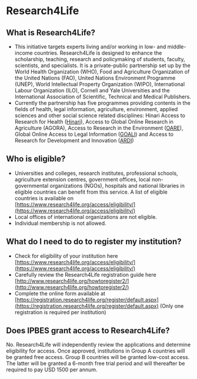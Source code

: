 # Research4Life

## What is Research4Life?

* This initiative targets experts living and/or working in low- and middle-income countries. Research4Life is designed to enhance the scholarship, teaching, research and policymaking of students, faculty, scientists, and specialists. It is a private-public partnership set up by the World Health Organization \(WHO\), Food and Agriculture Organization of the United Nations \(FAO\), United Nations Environment Programme \(UNEP\), World Intellectual Property Organization \(WIPO\), International Labour Organization \(ILO\), Cornell and Yale Universities and the International Association of Scientific, Technical and Medical Publishers.
* Currently the partnership has five programmes providing contents in the fields of health, legal information, agriculture, environment, applied sciences and other social science related disciplines: Hinari Access to Research for Health \([Hinari](http://extranet.who.int/hinari/en/partners.php)\), Access to Global Online Research in Agriculture \(AGORA\), Access to Research in the Environment \([OARE](http://oare.research4life.org/content/en/partners.php)\), Global Online Access to Legal Information \([GOALI](http://goali.ilo.org/content/en/partners.php)\) and Access to Research for Development and Innovation \([ARDI](https://www.wipo.int/ardi/en/partners.html)\)

## Who is eligible?

* Universities and colleges, research institutes, professional schools, agriculture extension centres, government offices, local non-governmental organizations \(NGOs\), hospitals and national libraries in eligible countries can benefit from this service. A list of eligible countries is available on [https://www.research4life.org/access/eligibility/](https://www.research4life.org/access/eligibility/)
* Local offices of international organizations are not eligible. 
* Individual membership is not allowed. 

## What do I need to do to register my institution?

* Check for eligibility of your institution here [https://www.research4life.org/access/eligibility/](https://www.research4life.org/access/eligibility/)
* Carefully review the Research4Life registration guide here [http://www.research4life.org/howtoregister2/](http://www.research4life.org/howtoregister2/)
* Complete the online form available at [https://registration.research4life.org/register/default.aspx](https://registration.research4life.org/register/default.aspx) \(Only one registration is required per institution\)

## Does IPBES grant access to Research4Life?

No. Research4Life will independently review the applications and determine eligibility for access. Once approved, institutions in Group A countries will be granted free access. Group B countries will be granted low-cost access. The latter will be granted a 6-month free trial period and will thereafter be required to pay USD 1500 per annum.

